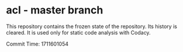 # acl - master branch

This repository contains the frozen state of the repository.
Its history is cleared. It is used only for static code
analysis with Codacy.

Commit Time: 1711601054